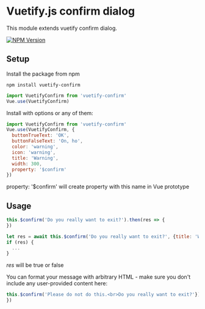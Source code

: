 # Vuetify.js confirm dialog

This module extends vuetify confirm dialog.

[![NPM Version][npm-image]][npm-url]

## Setup

Install the package from npm

```npm
npm install vuetify-confirm
```

```javascript
import VuetifyConfirm from 'vuetify-confirm'
Vue.use(VuetifyConfirm)
```
Install with options or any of them:

```javascript
import VuetifyConfirm from 'vuetify-confirm'
Vue.use(VuetifyConfirm, {
  buttonTrueText: 'OK',
  buttonFalseText: 'On, ho',
  color: 'warning',
  icon: 'warning',
  title: 'Warning',
  width: 300,
  property: '$confirm'
})
```

property: '$confirm' will create property with this name in Vue prototype

## Usage

```js
this.$confirm('Do you really want to exit?').then(res => {
})
```

```js
let res = await this.$confirm('Do you really want to exit?', {title: 'Warning'})
if (res) {
  ...
}
```
*res* will be true or false

You can format your message with arbitrary HTML - make sure you don't include any user-provided content here:

```js
this.$confirm('Please do not do this.<br>Do you really want to exit?'}).then(res => {
})
```

[npm-image]: https://img.shields.io/npm/v/vuetify-confirm.svg?style=flat-square
[npm-url]: https://npmjs.org/package/vuetify-confirm
